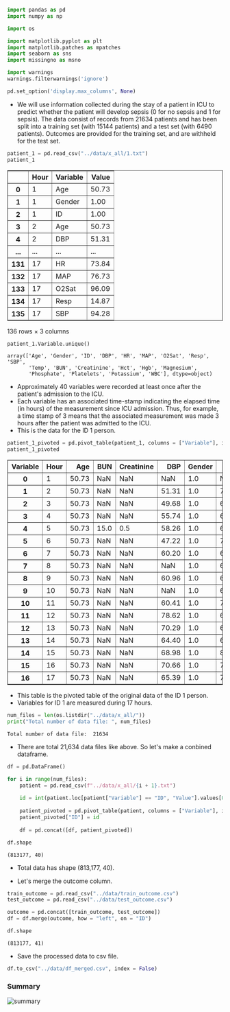 ```python
import pandas as pd 
import numpy as np 

import os

import matplotlib.pyplot as plt 
import matplotlib.patches as mpatches
import seaborn as sns 
import missingno as msno 
```


```python
import warnings
warnings.filterwarnings('ignore')
```


```python
pd.set_option('display.max_columns', None)
```

- We will use information collected during the stay of a patient in ICU to predict whether the patient will develop sepsis (0 for no sepsis and 1 for sepsis).  The data consist of records from 21634 patients and has been split into a training set (with 15144 patients) and a test set (with 6490 patients).  Outcomes are provided for the training set, and are withheld for the test set.


```python
patient_1 = pd.read_csv("../data/x_all/1.txt")
patient_1
```




<div>
<style scoped>
    .dataframe tbody tr th:only-of-type {
        vertical-align: middle;
    }

    .dataframe tbody tr th {
        vertical-align: top;
    }

    .dataframe thead th {
        text-align: right;
    }
</style>
<table border="1" class="dataframe">
  <thead>
    <tr style="text-align: right;">
      <th></th>
      <th>Hour</th>
      <th>Variable</th>
      <th>Value</th>
    </tr>
  </thead>
  <tbody>
    <tr>
      <th>0</th>
      <td>1</td>
      <td>Age</td>
      <td>50.73</td>
    </tr>
    <tr>
      <th>1</th>
      <td>1</td>
      <td>Gender</td>
      <td>1.00</td>
    </tr>
    <tr>
      <th>2</th>
      <td>1</td>
      <td>ID</td>
      <td>1.00</td>
    </tr>
    <tr>
      <th>3</th>
      <td>2</td>
      <td>Age</td>
      <td>50.73</td>
    </tr>
    <tr>
      <th>4</th>
      <td>2</td>
      <td>DBP</td>
      <td>51.31</td>
    </tr>
    <tr>
      <th>...</th>
      <td>...</td>
      <td>...</td>
      <td>...</td>
    </tr>
    <tr>
      <th>131</th>
      <td>17</td>
      <td>HR</td>
      <td>73.84</td>
    </tr>
    <tr>
      <th>132</th>
      <td>17</td>
      <td>MAP</td>
      <td>76.73</td>
    </tr>
    <tr>
      <th>133</th>
      <td>17</td>
      <td>O2Sat</td>
      <td>96.09</td>
    </tr>
    <tr>
      <th>134</th>
      <td>17</td>
      <td>Resp</td>
      <td>14.87</td>
    </tr>
    <tr>
      <th>135</th>
      <td>17</td>
      <td>SBP</td>
      <td>94.28</td>
    </tr>
  </tbody>
</table>
<p>136 rows × 3 columns</p>
</div>




```python
patient_1.Variable.unique()
```




    array(['Age', 'Gender', 'ID', 'DBP', 'HR', 'MAP', 'O2Sat', 'Resp', 'SBP',
           'Temp', 'BUN', 'Creatinine', 'Hct', 'Hgb', 'Magnesium',
           'Phosphate', 'Platelets', 'Potassium', 'WBC'], dtype=object)



- Approximately 40 variables were recorded at least once after the patient's admission to the ICU. 
- Each variable has an associated time-stamp indicating the elapsed time (in hours) of the measurement since ICU admission. Thus, for example, a time stamp of 3 means that the associated measurement was made 3 hours after the patient was admitted to the ICU.
- This is the data for the ID 1 person.


```python
patient_1_pivoted = pd.pivot_table(patient_1, columns = ["Variable"], index = ["Hour"], values = "Value").reset_index()
patient_1_pivoted
```




<div>
<style scoped>
    .dataframe tbody tr th:only-of-type {
        vertical-align: middle;
    }

    .dataframe tbody tr th {
        vertical-align: top;
    }

    .dataframe thead th {
        text-align: right;
    }
</style>
<table border="1" class="dataframe">
  <thead>
    <tr style="text-align: right;">
      <th>Variable</th>
      <th>Hour</th>
      <th>Age</th>
      <th>BUN</th>
      <th>Creatinine</th>
      <th>DBP</th>
      <th>Gender</th>
      <th>HR</th>
      <th>Hct</th>
      <th>Hgb</th>
      <th>ID</th>
      <th>MAP</th>
      <th>Magnesium</th>
      <th>O2Sat</th>
      <th>Phosphate</th>
      <th>Platelets</th>
      <th>Potassium</th>
      <th>Resp</th>
      <th>SBP</th>
      <th>Temp</th>
      <th>WBC</th>
    </tr>
  </thead>
  <tbody>
    <tr>
      <th>0</th>
      <td>1</td>
      <td>50.73</td>
      <td>NaN</td>
      <td>NaN</td>
      <td>NaN</td>
      <td>1.0</td>
      <td>NaN</td>
      <td>NaN</td>
      <td>NaN</td>
      <td>1.0</td>
      <td>NaN</td>
      <td>NaN</td>
      <td>NaN</td>
      <td>NaN</td>
      <td>NaN</td>
      <td>NaN</td>
      <td>NaN</td>
      <td>NaN</td>
      <td>NaN</td>
      <td>NaN</td>
    </tr>
    <tr>
      <th>1</th>
      <td>2</td>
      <td>50.73</td>
      <td>NaN</td>
      <td>NaN</td>
      <td>51.31</td>
      <td>1.0</td>
      <td>71.48</td>
      <td>NaN</td>
      <td>NaN</td>
      <td>NaN</td>
      <td>65.37</td>
      <td>NaN</td>
      <td>98.90</td>
      <td>NaN</td>
      <td>NaN</td>
      <td>NaN</td>
      <td>15.81</td>
      <td>87.74</td>
      <td>36.47</td>
      <td>NaN</td>
    </tr>
    <tr>
      <th>2</th>
      <td>3</td>
      <td>50.73</td>
      <td>NaN</td>
      <td>NaN</td>
      <td>49.68</td>
      <td>1.0</td>
      <td>69.51</td>
      <td>NaN</td>
      <td>NaN</td>
      <td>NaN</td>
      <td>NaN</td>
      <td>NaN</td>
      <td>NaN</td>
      <td>NaN</td>
      <td>NaN</td>
      <td>NaN</td>
      <td>17.14</td>
      <td>84.24</td>
      <td>NaN</td>
      <td>NaN</td>
    </tr>
    <tr>
      <th>3</th>
      <td>4</td>
      <td>50.73</td>
      <td>NaN</td>
      <td>NaN</td>
      <td>55.74</td>
      <td>1.0</td>
      <td>63.17</td>
      <td>NaN</td>
      <td>NaN</td>
      <td>NaN</td>
      <td>71.06</td>
      <td>NaN</td>
      <td>99.93</td>
      <td>NaN</td>
      <td>NaN</td>
      <td>NaN</td>
      <td>20.20</td>
      <td>95.22</td>
      <td>NaN</td>
      <td>NaN</td>
    </tr>
    <tr>
      <th>4</th>
      <td>5</td>
      <td>50.73</td>
      <td>15.0</td>
      <td>0.5</td>
      <td>58.26</td>
      <td>1.0</td>
      <td>63.96</td>
      <td>40.9</td>
      <td>13.2</td>
      <td>NaN</td>
      <td>77.08</td>
      <td>1.8</td>
      <td>97.07</td>
      <td>2.9</td>
      <td>225.0</td>
      <td>4.2</td>
      <td>16.23</td>
      <td>104.79</td>
      <td>NaN</td>
      <td>13.2</td>
    </tr>
    <tr>
      <th>5</th>
      <td>6</td>
      <td>50.73</td>
      <td>NaN</td>
      <td>NaN</td>
      <td>47.22</td>
      <td>1.0</td>
      <td>74.38</td>
      <td>NaN</td>
      <td>NaN</td>
      <td>NaN</td>
      <td>58.35</td>
      <td>NaN</td>
      <td>96.98</td>
      <td>NaN</td>
      <td>NaN</td>
      <td>NaN</td>
      <td>18.11</td>
      <td>78.92</td>
      <td>36.59</td>
      <td>NaN</td>
    </tr>
    <tr>
      <th>6</th>
      <td>7</td>
      <td>50.73</td>
      <td>NaN</td>
      <td>NaN</td>
      <td>60.20</td>
      <td>1.0</td>
      <td>64.60</td>
      <td>NaN</td>
      <td>NaN</td>
      <td>NaN</td>
      <td>75.88</td>
      <td>NaN</td>
      <td>97.89</td>
      <td>NaN</td>
      <td>NaN</td>
      <td>NaN</td>
      <td>NaN</td>
      <td>98.10</td>
      <td>NaN</td>
      <td>NaN</td>
    </tr>
    <tr>
      <th>7</th>
      <td>8</td>
      <td>50.73</td>
      <td>NaN</td>
      <td>NaN</td>
      <td>NaN</td>
      <td>1.0</td>
      <td>62.81</td>
      <td>NaN</td>
      <td>NaN</td>
      <td>NaN</td>
      <td>75.16</td>
      <td>NaN</td>
      <td>98.89</td>
      <td>NaN</td>
      <td>NaN</td>
      <td>NaN</td>
      <td>16.92</td>
      <td>100.86</td>
      <td>NaN</td>
      <td>NaN</td>
    </tr>
    <tr>
      <th>8</th>
      <td>9</td>
      <td>50.73</td>
      <td>NaN</td>
      <td>NaN</td>
      <td>60.96</td>
      <td>1.0</td>
      <td>65.15</td>
      <td>NaN</td>
      <td>NaN</td>
      <td>NaN</td>
      <td>77.38</td>
      <td>NaN</td>
      <td>98.06</td>
      <td>NaN</td>
      <td>NaN</td>
      <td>NaN</td>
      <td>17.78</td>
      <td>98.90</td>
      <td>NaN</td>
      <td>NaN</td>
    </tr>
    <tr>
      <th>9</th>
      <td>10</td>
      <td>50.73</td>
      <td>NaN</td>
      <td>NaN</td>
      <td>NaN</td>
      <td>1.0</td>
      <td>65.70</td>
      <td>NaN</td>
      <td>NaN</td>
      <td>NaN</td>
      <td>78.12</td>
      <td>NaN</td>
      <td>100.03</td>
      <td>NaN</td>
      <td>NaN</td>
      <td>NaN</td>
      <td>18.18</td>
      <td>105.84</td>
      <td>NaN</td>
      <td>NaN</td>
    </tr>
    <tr>
      <th>10</th>
      <td>11</td>
      <td>50.73</td>
      <td>NaN</td>
      <td>NaN</td>
      <td>60.41</td>
      <td>1.0</td>
      <td>70.27</td>
      <td>NaN</td>
      <td>NaN</td>
      <td>NaN</td>
      <td>75.46</td>
      <td>NaN</td>
      <td>98.90</td>
      <td>NaN</td>
      <td>NaN</td>
      <td>NaN</td>
      <td>17.90</td>
      <td>99.20</td>
      <td>NaN</td>
      <td>NaN</td>
    </tr>
    <tr>
      <th>11</th>
      <td>12</td>
      <td>50.73</td>
      <td>NaN</td>
      <td>NaN</td>
      <td>78.62</td>
      <td>1.0</td>
      <td>66.54</td>
      <td>NaN</td>
      <td>NaN</td>
      <td>NaN</td>
      <td>91.58</td>
      <td>NaN</td>
      <td>97.92</td>
      <td>NaN</td>
      <td>NaN</td>
      <td>NaN</td>
      <td>17.78</td>
      <td>112.28</td>
      <td>NaN</td>
      <td>NaN</td>
    </tr>
    <tr>
      <th>12</th>
      <td>13</td>
      <td>50.73</td>
      <td>NaN</td>
      <td>NaN</td>
      <td>70.29</td>
      <td>1.0</td>
      <td>64.09</td>
      <td>NaN</td>
      <td>NaN</td>
      <td>NaN</td>
      <td>82.81</td>
      <td>NaN</td>
      <td>97.02</td>
      <td>NaN</td>
      <td>NaN</td>
      <td>NaN</td>
      <td>NaN</td>
      <td>NaN</td>
      <td>NaN</td>
      <td>NaN</td>
    </tr>
    <tr>
      <th>13</th>
      <td>14</td>
      <td>50.73</td>
      <td>NaN</td>
      <td>NaN</td>
      <td>64.40</td>
      <td>1.0</td>
      <td>64.32</td>
      <td>NaN</td>
      <td>NaN</td>
      <td>NaN</td>
      <td>92.72</td>
      <td>NaN</td>
      <td>99.03</td>
      <td>NaN</td>
      <td>NaN</td>
      <td>NaN</td>
      <td>24.02</td>
      <td>138.79</td>
      <td>35.97</td>
      <td>NaN</td>
    </tr>
    <tr>
      <th>14</th>
      <td>15</td>
      <td>50.73</td>
      <td>NaN</td>
      <td>NaN</td>
      <td>68.98</td>
      <td>1.0</td>
      <td>81.82</td>
      <td>NaN</td>
      <td>NaN</td>
      <td>NaN</td>
      <td>79.62</td>
      <td>NaN</td>
      <td>97.95</td>
      <td>NaN</td>
      <td>NaN</td>
      <td>NaN</td>
      <td>15.24</td>
      <td>104.85</td>
      <td>NaN</td>
      <td>NaN</td>
    </tr>
    <tr>
      <th>15</th>
      <td>16</td>
      <td>50.73</td>
      <td>NaN</td>
      <td>NaN</td>
      <td>70.66</td>
      <td>1.0</td>
      <td>71.66</td>
      <td>NaN</td>
      <td>NaN</td>
      <td>NaN</td>
      <td>81.11</td>
      <td>NaN</td>
      <td>97.95</td>
      <td>NaN</td>
      <td>NaN</td>
      <td>NaN</td>
      <td>15.05</td>
      <td>103.13</td>
      <td>NaN</td>
      <td>NaN</td>
    </tr>
    <tr>
      <th>16</th>
      <td>17</td>
      <td>50.73</td>
      <td>NaN</td>
      <td>NaN</td>
      <td>65.39</td>
      <td>1.0</td>
      <td>73.84</td>
      <td>NaN</td>
      <td>NaN</td>
      <td>NaN</td>
      <td>76.73</td>
      <td>NaN</td>
      <td>96.09</td>
      <td>NaN</td>
      <td>NaN</td>
      <td>NaN</td>
      <td>14.87</td>
      <td>94.28</td>
      <td>NaN</td>
      <td>NaN</td>
    </tr>
  </tbody>
</table>
</div>



- This table is the pivoted table of the original data of the ID 1 person.
- Variables for ID 1 are measured during 17 hours.


```python
num_files = len(os.listdir("../data/x_all/"))
print("Total number of data file: ", num_files)
```

    Total number of data file:  21634


- There are total 21,634 data files like above. So let's make a conbined dataframe.


```python
df = pd.DataFrame()

for i in range(num_files):
    patient = pd.read_csv(f"../data/x_all/{i + 1}.txt")
    
    id = int(patient.loc[patient["Variable"] == "ID", "Value"].values[0])
    
    patient_pivoted = pd.pivot_table(patient, columns = ["Variable"], index = ["Hour"], values = "Value").reset_index()
    patient_pivoted["ID"] = id
    
    df = pd.concat([df, patient_pivoted])

```


```python
df.shape
```




    (813177, 40)



- Total data has shape (813,177, 40). 

- Let's merge the outcome column.


```python
train_outcome = pd.read_csv("../data/train_outcome.csv")
test_outcome = pd.read_csv("../data/test_outcome.csv")

```


```python
outcome = pd.concat([train_outcome, test_outcome])
df = df.merge(outcome, how = "left", on = "ID") 
```


```python
df.shape
```




    (813177, 41)



- Save the processed data to csv file.


```python
df.to_csv("../data/df_merged.csv", index = False)
```

### Summary

![summary](../images/df_merged.png)



